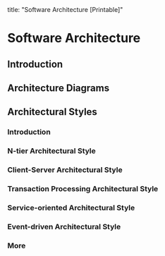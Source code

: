 <frontmatter>
title: "Software Architecture [Printable]"
</frontmatter>

<include src="navbar.md" boilerplate />

<link rel="stylesheet" href="{{baseUrl}}/css/textbook.css">

<div class="website-content">

<div id="main">

# Software Architecture

## Introduction

<include src="introduction/what/unit-inParent-asFlat-print.md" boilerplate />

## Architecture Diagrams

<include src="architectureDiagrams/reading/unit-inParent-asFlat-print.md" boilerplate />
<include src="architectureDiagrams/drawing/unit-inParent-asFlat-print.md" boilerplate />

## Architectural Styles

### Introduction

<include src="architecturalStyles/introduction/what/unit-inParent-asFlat-print.md" boilerplate />

### N-tier Architectural Style

<include src="architecturalStyles/nTier/what/unit-inParent-asFlat-print.md" boilerplate />

### Client-Server Architectural Style

<include src="architecturalStyles/clientServer/what/unit-inParent-asFlat-print.md" boilerplate />

### Transaction Processing Architectural Style

<include src="architecturalStyles/transactionProcessing/what/unit-inParent-asFlat-print.md" boilerplate />

### Service-oriented Architectural Style

<include src="architecturalStyles/serviceOriented/what/unit-inParent-asFlat-print.md" boilerplate />

### Event-driven Architectural Style

<include src="architecturalStyles/eventDriven/what/unit-inParent-asFlat-print.md" boilerplate />

### More

<include src="architecturalStyles/more/moreStyles/unit-inParent-asFlat-print.md" boilerplate />
<include src="architecturalStyles/more/usingStyles/unit-inParent-asFlat-print.md" boilerplate />

</div>

</div>
